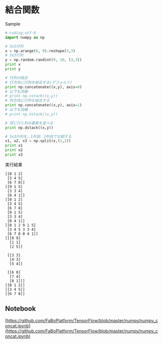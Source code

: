 # 結合関数

Sample

```python
# coding:utf-8
import numpy as np

# 3x3行列
x = np.arange(0, 9).reshape(3,3)
# 3x3行列
y = np.random.randint(0, 10, (3,3))
print x
print y

# 行列の結合
# 行方向に行列を結合する(デフォルト)
print np.concatenate((x,y), axis=0)
# 以下も同様
# print np.vstack((x,y))
# 列方向に行列を結合する
print np.concatenate((x,y), axis=1)
# 以下も同様
# print np.hstack((x,y))

# 同じ行と列の要素を並べる
print np.dstack((x,y))

# 3x3行列を、1列目、2列目で分割する
x1, x2, x3 = np.split(x,(1,2))
print x1
print x2
print x3
```

実行結果

```
[[0 1 2]
 [3 4 5]
 [6 7 8]]
[[9 1 5]
 [3 3 4]
 [0 4 1]]
[[0 1 2]
 [3 4 5]
 [6 7 8]
 [9 1 5]
 [3 3 4]
 [0 4 1]]
[[0 1 2 9 1 5]
 [3 4 5 3 3 4]
 [6 7 8 0 4 1]]
[[[0 9]
  [1 1]
  [2 5]]

 [[3 3]
  [4 3]
  [5 4]]

 [[6 0]
  [7 4]
  [8 1]]]
[[0 1 2]]
[[3 4 5]]
[[6 7 8]]
```

## Notebook

[https://github.com/FaBoPlatform/TensorFlow/blob/master/numpy/numpy_concat.ipynb](https://github.com/FaBoPlatform/TensorFlow/blob/master/numpy/numpy_concat.ipynb)
